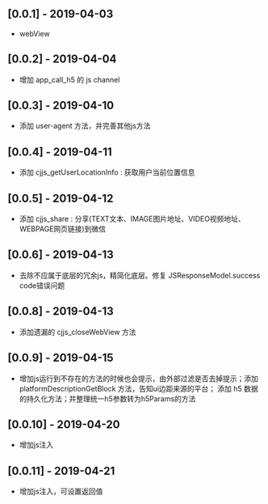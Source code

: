 ## [0.0.1] - 2019-04-03

* webView

## [0.0.2] - 2019-04-04

* 增加 app_call_h5 的 js channel

## [0.0.3] - 2019-04-10

* 添加 user-agent 方法，并完善其他js方法

## [0.0.4] - 2019-04-11

* 添加 cjjs_getUserLocationInfo : 获取用户当前位置信息

## [0.0.5] - 2019-04-12

* 添加 cjjs_share : 分享(TEXT文本、IMAGE图片地址、VIDEO视频地址、WEBPAGE网页链接)到微信
  
## [0.0.6] - 2019-04-13

* 去除不应属于底层的冗余js，精简化底层。修复 JSResponseModel.success code错误问题

## [0.0.8] - 2019-04-13

* 添加遗漏的 cjjs_closeWebView 方法

## [0.0.9] - 2019-04-15

* 增加js运行到不存在的方法的时候也会提示，由外部过滤是否去掉提示；添加 platformDescriptionGetBlock 方法，告知ui边距来源的平台； 添加 h5 数据的持久化方法；并整理统一h5参数转为h5Params的方法

## [0.0.10] - 2019-04-20

* 增加js注入

## [0.0.11] - 2019-04-21

* 增加js注入，可设置返回值

